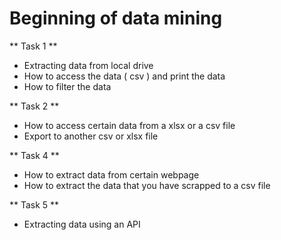 # Beginning of data mining

** Task 1 **
- Extracting data from local drive 
- How to access the data ( csv ) and print the data 
- How to filter the data 

** Task 2 **
- How to access certain data from a xlsx or a csv file 
- Export to another csv or xlsx file 

** Task 4 **
- How to extract data from certain webpage
- How to extract the data that you have scrapped to a csv file 

** Task 5 **
- Extracting data using an API 